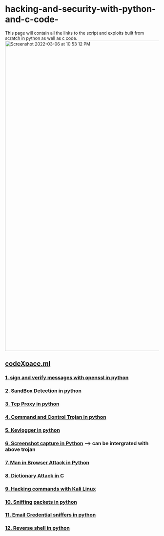 # hacking-and-security-with-python-and-c-code-
This page will contain all the links to the script and exploits built from scratch in python as well as c code.
<img width="1015" alt="Screenshot 2022-03-06 at 10 53 12 PM" src="https://user-images.githubusercontent.com/52217313/171239356-57bce9eb-b1ea-44cf-a1bb-43424cf4277f.png">
## <a href="https://www.codexpace.ml">codeXpace.ml</a>

### <a href="https://www.codexpace.ml/2021/10/signverify.html">1. sign and verify messages with openssl in python </a>
### <a href="https://www.codexpace.ml/2022/02/sandbox-detection.html">2. SandBox Detection in python</a>
### <a href="https://www.codexpace.ml/2022/03/tcp-proxy.html">3. Tcp Proxy in python</a>
### <a href='https://www.codexpace.ml/2021/11/command-control-trojan-with-python.html'>4. Command and Control Trojan in python</a>
### <a href='https://www.codexpace.ml/2021/11/python-keylogger.html'>5. Keylogger in python</a>
### <a href='https://www.codexpace.ml/2022/01/screenshot-with-python.html'>6. Screenshot capture in Python</a> --> can be intergrated with above trojan
### <a href="https://www.codexpace.ml/2022/03/man-in-browser.html">7. Man in Browser Attack in Python</a>
### <a href="https://www.codexpace.ml/2022/03/dictionary-attacks.html">8. Dictionary Attack in C </a>
### <a href="https://www.codexpace.ml/2022/02/hacking-with-kali-cheatsheet.html">9. Hacking commands with Kali Linux </a>
### <a href="https://www.codexpace.ml/2022/04/sniffer-with-no-filter.html">10. Sniffing packets in python</a>
### <a href="https://www.codexpace.ml/2022/04/sniffer-for-email-credentials.html">11. Email Credential sniffers in python</a>
### <a href="https://www.codexpace.ml/2022/06/revershell-with-python.html">12. Reverse shell in python<a>
